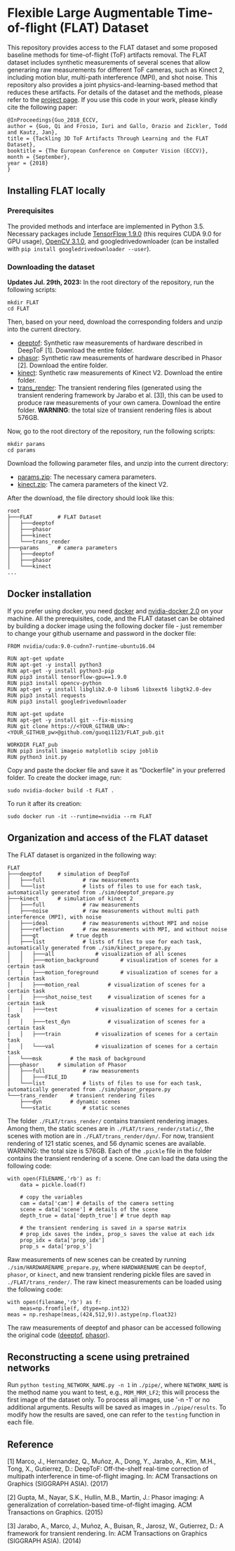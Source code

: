 # Flexible Large Augmentable Time-of-flight (FLAT) Dataset

This repository provides access to the FLAT dataset and some proposed baseline methods for time-of-flight (ToF) artifacts removal. The FLAT dataset includes synthetic measurements of several scenes that allow generaring raw measurements for different ToF cameras, such as Kinect 2, including motion blur, multi-path interference (MPI), and shot noise. This repository also provides a joint physics-and-learning-based method that reduces these artifacts. For details of the dataset and the methods, please refer to the [project page](https://research.nvidia.com/publication/2018-09_Tackling-3D-ToF). If you use this code in your work, please kindly cite the following paper:

```
@InProceedings{Guo_2018_ECCV,
author = {Guo, Qi and Frosio, Iuri and Gallo, Orazio and Zickler, Todd and Kautz, Jan},
title = {Tackling 3D ToF Artifacts Through Learning and the FLAT Dataset},
booktitle = {The European Conference on Computer Vision (ECCV)},
month = {September},
year = {2018}
}
```

## Installing FLAT locally

### Prerequisites
The provided methods and interface are implemented in Python 3.5. Necessary packages include [TensorFlow 1.9.0](https://www.tensorflow.org/install/) (this requires CUDA 9.0 for GPU usage), [OpenCV 3.1.0](https://docs.opencv.org/3.1.0/), and googledrivedownloader (can be installed with `pip install googledrivedownloader --user`). 

### Downloading the dataset
**Updates Jul. 29th, 2023:** 
In the root directory of the repository, run the following scripts:
```
mkdir FLAT
cd FLAT
```
Then, based on your need, download the corresponding folders and unzip into the current directory.
- [deeptof](https://drive.google.com/drive/folders/0B8NQpkbqgQ0SfnRJRU1OVmNOdVc4cUhXZl9HMHZ2c3QxN3FyVG9hNTZwVnBUWUhkajFYVEE?resourcekey=0-NkB-wJJ3-L1suxl6cCZhzw&usp=drive_link): Synthetic raw measurements of hardware described in DeepToF [1]. Download the entire folder.
- [phasor](https://drive.google.com/drive/folders/0B8NQpkbqgQ0SfkdYQmFyd3VNZWFCcFV6dXVqSlh2ZUxXcHRpYlhJbnNEOUNKOEppUE9BQzg?resourcekey=0-BR_Ox2RK_ClTaEA26BB2TQ&usp=drive_link): Synthetic raw measurements of hardware described in Phasor [2]. Download the entire folder.
- [kinect](https://drive.google.com/drive/folders/0B8NQpkbqgQ0SfnllV1ZDajhEd244NDNRUjJ3dWNFUWF2Nkx5TjFYV0FvQ2VGVHJXTFpBbUU?resourcekey=0-eXNiZuyrsFG7FpUuO1I7Ow&usp=drive_link): Synthetic raw measurements of Kinect V2. Download the entire folder.
- [trans_render](https://drive.google.com/drive/folders/0B8NQpkbqgQ0Sfk5WcUNJTk5sdTkzempOaTVNVzdVQ2ZLbUlqU1pEME5CR0wwWjJVZ0ZqcXM?resourcekey=0-0z_OVc4bl0Ck_a72zS81DQ&usp=drive_link): The transient rendering files (generated using the transient rendering framework by Jarabo et al. [3]), this can be used to produce raw measurements of your own camera. Download the entire folder. **WARNING**: the total size of transient rendering files is about 576GB.

Now, go to the root directory of the repository, run the following scripts:
```
mkdir params
cd params
```
Download the following parameter files, and unzip into the current directory:
- [params.zip](https://drive.google.com/file/d/13ZZ2An8xW3wizbwChmr0d8nSECcUTkt8/view?usp=drive_link): The necessary camera parameters.
- [kinect.zip](https://drive.google.com/file/d/1cTt47nbKucZ9FtAUObaO6yfV8bpshyF-/view?usp=drive_link): The camera parameters of the kinect V2. 

After the download, the file directory should look like this:
```
root
├───FLAT		# FLAT Dataset
│   ├───deeptof
│   ├───phasor
│   ├───kinect
│   └───trans_render
├───params		# camera parameters
│   ├───deeptof
│   ├───phasor
│   └───kinect
...
```


## Docker installation

If you prefer using docker, you need [docker](https://www.docker.com/get-started) and [nvidia-docker 2.0](https://github.com/nvidia/nvidia-docker/wiki/Installation-(version-2.0)) on your machine.
All the prerequisites, code, and the FLAT dataset can be obtained by building a docker image using the following docker file - just remember to change your github username and password in the docker file:

```
FROM nvidia/cuda:9.0-cudnn7-runtime-ubuntu16.04
	
RUN apt-get update
RUN apt-get -y install python3
RUN apt-get -y install python3-pip
RUN pip3 install tensorflow-gpu==1.9.0
RUN pip3 install opencv-python
RUN apt-get -y install libglib2.0-0 libsm6 libxext6 libgtk2.0-dev
RUN pip3 install requests
RUN pip3 install googledrivedownloader 

RUN apt-get update
RUN apt-get -y install git --fix-missing
RUN git clone https://<YOUR_GITHUB_UN>:<YOUR_GITHUB_pw>@github.com/guoqi1123/FLAT_pub.git

WORKDIR FLAT_pub
RUN pip3 install imageio matplotlib scipy joblib
RUN python3 init.py

```

Copy and paste the docker file and save it as "Dockerfile" in your preferred folder. 
To create the docker image, run:

```
sudo nvidia-docker build -t FLAT .
```

To run it after its creation:

```
sudo docker run -it --runtime=nvidia --rm FLAT
```

## Organization and access of the FLAT dataset
 The FLAT dataset is organized in the following way:

```
FLAT
├───deeptof		# simulation of DeepToF
│   ├───full			# raw measurements
│   └───list			# lists of files to use for each task, automatically generated from ./sim/deeptof_prepare.py
├───kinect		# simulation of kinect 2
│   ├───full			# raw measurements
│   ├───noise			# raw measurements without multi path interference (MPI), with noise
│   ├───ideal			# raw measurements without MPI and noise
│   ├───reflection		# raw measurements with MPI, and without noise
│   ├───gt			# true depth
│   ├───list			# lists of files to use for each task, automatically generated from ./sim/kinect_prepare.py
│   │   ├───all				# visualization of all scenes 
│   │   ├───motion_background		# visualization of scenes for a certain task
│   │   ├───motion_foreground		# visualization of scenes for a certain task
│   │   ├───motion_real			# visualization of scenes for a certain task
│   │   ├───shot_noise_test		# visualization of scenes for a certain task
│   │   ├───test			# visualization of scenes for a certain task
│   │   ├───test_dyn			# visualization of scenes for a certain task
│   │   ├───train			# visualization of scenes for a certain task
│   │   └───val				# visualization of scenes for a certain task
│   └───msk			# the mask of background
├───phasor		# simulation of Phasor
│   ├───full			# raw measurements
│   │   ├───FILE_ID		
│   └───list			# lists of files to use for each task, automatically generated from ./sim/phasor_prepare.py
└───trans_render	# transient rendering files
    ├───dyn			# dynamic scenes
    └───static			# static scenes
```

The folder `./FLAT/trans_render/` contains transient rendering images. Among them, the static scenes are in `./FLAT/trans_render/static/`, the scenes with motion are in `./FLAT/trans_render/dyn/`. For now, transient rendering of 121 static scenes, and 56 dynamic scenes are available. WARNING: the total size is 576GB. Each of the `.pickle` file in the folder contains the transient rendering of a scene. One can load the data using the following code:

```
with open(FILENAME,'rb') as f:
	data = pickle.load(f)

	# copy the variables
	cam = data['cam'] # details of the camera setting
	scene = data['scene'] # details of the scene
	depth_true = data['depth_true'] # true depth map
	
	# the transient rendering is saved in a sparse matrix
	# prop_idx saves the index, prop_s saves the value at each idx
	prop_idx = data['prop_idx'] 
	prop_s = data['prop_s']
```

Raw measurements of new scenes can be created by running `./sim/HARDWARENAME_prepare.py`, where `HARDWARENAME` can be `deeptof`, `phasor`, or `kinect`, and new transient rendering pickle files are saved in `./FLAT/trans_render/`. The raw kinect measurements can be loaded using the following code:

```
with open(filename,'rb') as f:
	meas=np.fromfile(f, dtype=np.int32)
meas = np.reshape(meas,(424,512,9)).astype(np.float32)
```
The raw measurements of deeptof and phasor can be accessed following the original code ([deeptof](http://webdiis.unizar.es/~juliom/pubs/2017SIGA-DeepToF/), [phasor](http://www.cs.columbia.edu/CAVE/projects/phasor_imaging/)).

## Reconstructing a scene using pretrained networks
Run `python testing_NETWORK_NAME.py -n 1` in `./pipe/`, where `NETWORK_NAME` is the method name you want to test, e.g., `MOM_MRM_LF2`; this will process the first image of the dataset only. To process all images, use '-n -1' or no additional arguments.
Results will be saved as images in `./pipe/results`. To modify how the results are saved, one can refer to the `testing` function in each file.

## Reference
[1] Marco, J., Hernandez, Q., Mu&#x00F1;oz, A., Dong, Y., Jarabo, A., Kim, M.H., Tong, X., Gutierrez, D.: DeepToF: Off-the-shelf real-time correction of multipath interference in time-of-flight imaging. In: ACM Transactions on Graphics (SIGGRAPH ASIA). (2017)

[2] Gupta, M., Nayar, S.K., Hullin, M.B., Martin, J.: Phasor imaging: A generalization of correlation-based time-of-flight imaging. ACM Transactions on Graphics. (2015)

[3] Jarabo, A., Marco, J., Mu&#x00F1;oz, A., Buisan, R., Jarosz, W., Gutierrez, D.: A framework for transient rendering. In: ACM Transactions on Graphics (SIGGRAPH ASIA). (2014) 
